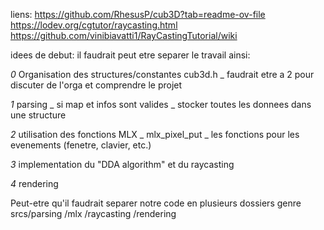 liens:
https://github.com/RhesusP/cub3D?tab=readme-ov-file
https://lodev.org/cgtutor/raycasting.html
https://github.com/vinibiavatti1/RayCastingTutorial/wiki

idees de debut:
il faudrait peut etre separer le travail ainsi:

_0_ Organisation des structures/constantes cub3d.h
    _ faudrait etre a 2 pour discuter de l'orga et comprendre le projet

_1_ parsing
    _ si map et infos sont valides
    _ stocker toutes les donnees dans une structure

_2_ utilisation des fonctions MLX
    _ mlx_pixel_put
    _ les fonctions pour les evenements (fenetre, clavier, etc.)

_3_ implementation du "DDA algorithm" et du raycasting

_4_ rendering

Peut-etre qu'il faudrait separer notre code en plusieurs dossiers
genre   srcs/parsing
            /mlx
            /raycasting
            /rendering